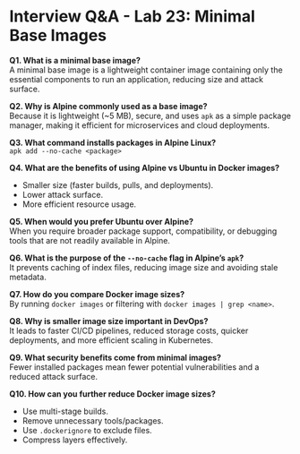 # Interview Q&A - Lab 23: Minimal Base Images

**Q1. What is a minimal base image?**  
A minimal base image is a lightweight container image containing only the essential components to run an application, reducing size and attack surface.

**Q2. Why is Alpine commonly used as a base image?**  
Because it is lightweight (~5 MB), secure, and uses `apk` as a simple package manager, making it efficient for microservices and cloud deployments.

**Q3. What command installs packages in Alpine Linux?**  
`apk add --no-cache <package>`

**Q4. What are the benefits of using Alpine vs Ubuntu in Docker images?**  
- Smaller size (faster builds, pulls, and deployments).  
- Lower attack surface.  
- More efficient resource usage.

**Q5. When would you prefer Ubuntu over Alpine?**  
When you require broader package support, compatibility, or debugging tools that are not readily available in Alpine.

**Q6. What is the purpose of the `--no-cache` flag in Alpine’s `apk`?**  
It prevents caching of index files, reducing image size and avoiding stale metadata.

**Q7. How do you compare Docker image sizes?**  
By running `docker images` or filtering with `docker images | grep <name>`.

**Q8. Why is smaller image size important in DevOps?**  
It leads to faster CI/CD pipelines, reduced storage costs, quicker deployments, and more efficient scaling in Kubernetes.

**Q9. What security benefits come from minimal images?**  
Fewer installed packages mean fewer potential vulnerabilities and a reduced attack surface.

**Q10. How can you further reduce Docker image sizes?**  
- Use multi-stage builds.  
- Remove unnecessary tools/packages.  
- Use `.dockerignore` to exclude files.  
- Compress layers effectively.
